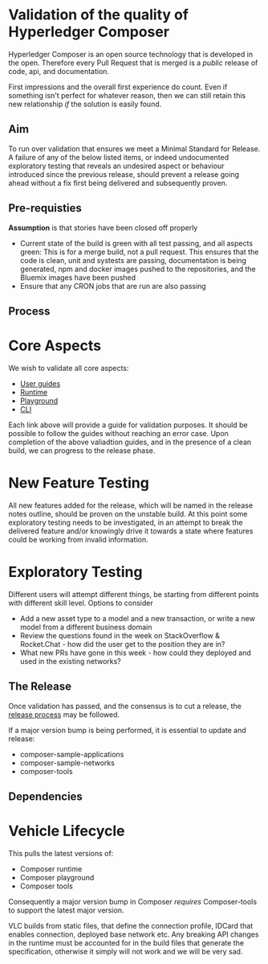 
# Validation of the quality of Hyperledger Composer

Hyperledger Composer is an open source technology that is developed in the open. Therefore every Pull Request that is merged is a *public* release of code, api, and documentation.

First impressions and the overall first experience do count. Even if something isn't perfect for whatever reason, then we can still retain this new relationship _if_ the solution is easily found.

## Aim
To run over validation that ensures we meet a Minimal Standard for Release. A failure of any of the below listed items, or indeed undocumented exploratory testing that reveals an undesired aspect or behaviour introduced since the previous release, should prevent a release going ahead without a fix first being delivered and subsequently proven.

## Pre-requisties

__Assumption__ is that stories have been closed off properly

- Current state of the build is green with all test passing, and all aspects green:  This is for a merge build, not a pull request. This ensures that the code is clean, unit and systests are passing, documentation is being generated, npm and docker images pushed to the repositories, and the Bluemix images have been pushed
- Ensure that any CRON jobs that are run are also passing


## Process

# Core Aspects
We wish to validate all core aspects:
 - [User guides](./guide-validation.md)
 - [Runtime](./runtime-validation.md)
 - [Playground](./playground-validation.md)
 - [CLI](./cli-validation.md)

Each link above will provide a guide for validation purposes. It should be possible to follow the guides without reaching an error case. Upon completion of the above valiadtion guides, and in the presence of a clean build, we can progress to the release phase.

# New Feature Testing
All new features added for the release, which will be named in the release notes outline, should be proven on the unstable build. At this point some exploratory testing needs to be investigated, in an attempt to break the delivered feature and/or knowingly drive it towards a state where features could be working from invalid information.

# Exploratory Testing
Different users will attempt different things, be starting from different points with different skill level. Options to consider

 - Add a new asset type to a model and a new transaction, or write a new model from a different business domain
 - Review the questions found in the week on StackOverflow & Rocket.Chat - how did the user get to the position they are in?
 - What new PRs have gone in this week - how could they deployed and used in the existing networks?

## The Release

Once validation has passed, and the consensus is to cut a release, the [release process](./release-process.md) may be followed.

If a major version bump is being performed, it is essential to update and release:
 - composer-sample-applications
 - composer-sample-networks
 - composer-tools

## Dependencies

# Vehicle Lifecycle
This pulls the latest versions of:
 - Composer runtime
 - Composer playground
 - Composer tools

Consequently a major version bump in Composer *requires* Composer-tools to support the latest major version.

VLC builds from static files, that define the connection profile, IDCard that enables connection, deployed base network etc. Any breaking API changes in the runtime must be accounted for in the build files that generate the specification, otherwise it simply will not work and we will be very sad.
